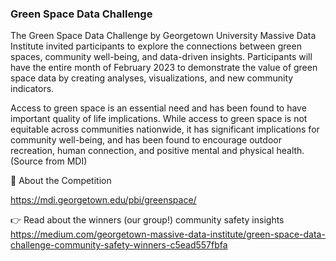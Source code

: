 ### Green Space Data Challenge

The Green Space Data Challenge by Georgetown University Massive Data Institute invited participants to explore the connections between green spaces, community well-being, and data-driven insights. Participants will have the entire month of February 2023 to demonstrate the value of green space data by creating analyses, visualizations, and new community indicators.

Access to green space is an essential need and has been found to have important quality of life implications.  While access to green space is not equitable across communities nationwide, it has significant implications for community well-being, and has been found to encourage outdoor recreation, human connection, and positive mental and physical health.(Source from MDI)

🔗 About the Competition 

https://mdi.georgetown.edu/pbi/greenspace/

👉 Read about the winners (our group!) community safety insights
https://medium.com/georgetown-massive-data-institute/green-space-data-challenge-community-safety-winners-c5ead557fbfa
